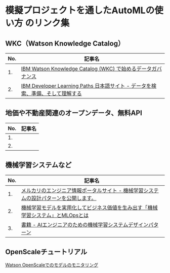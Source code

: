 # 模擬プロジェクトを通したAutoMLの使い方 のリンク集

## WKC（Watson Knowledge Catalog）

| No. | 記事名 |
|---|---|
|1.|[IBM Watson Knowledge Catalog (WKC) で始めるデータガバナンス](https://qiita.com/t_esaking/items/15075d4809db5687236f)|
|2.|[IBM Developer Learning Paths 日本語サイト - データを検索、準備、そして理解する](https://ibm.github.io/japan-technology/Code-Tutorials/find-prepare-and-understand-data-with-watson-knowledge-catalog/)|

## 地価や不動産関連のオープンデータ、無料API

| No. | 記事名 |
|---|---|
|1.|[]()|
|2.|[]()|

## 機械学習システムなど

| No. | 記事名 |
|---|---|
|1.|[メルカリのエンジニア情報ポータルサイト - 機械学習システムの設計パターンを公開します。](https://engineering.mercari.com/blog/entry/ml-system-design/)|
|2.|[機械学習モデルを実用化してビジネス価値を生み出す「機械学習システム」とMLOpsとは](https://codezine.jp/article/detail/14070)|
|3.|[書籍 - AIエンジニアのための機械学習システムデザインパターン](https://www.amazon.co.jp/AIエンジニアのための機械学習システムデザインパターン-AI-TECHNOLOGY-澁井-雄介/dp/4798169447)|

## OpenScaleチュートリアル
[Watson OpenScaleでのモデルのモニタリング](https://ibm.github.io/japan-technology/Code-Tutorials/getting-started-with-watson-openscale/)